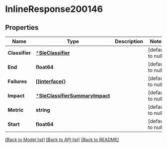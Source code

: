 # InlineResponse200146

## Properties
Name | Type | Description | Notes
------------ | ------------- | ------------- | -------------
**Classifier** | [***SleClassifier**](sle_classifier.md) |  | [default to null]
**End** | **float64** |  | [default to null]
**Failures** | [**[]interface{}**](interface{}.md) |  | [default to null]
**Impact** | [***SleClassifierSummaryImpact**](sle_classifier_summary_impact.md) |  | [default to null]
**Metric** | **string** |  | [default to null]
**Start** | **float64** |  | [default to null]

[[Back to Model list]](../README.md#documentation-for-models) [[Back to API list]](../README.md#documentation-for-api-endpoints) [[Back to README]](../README.md)

